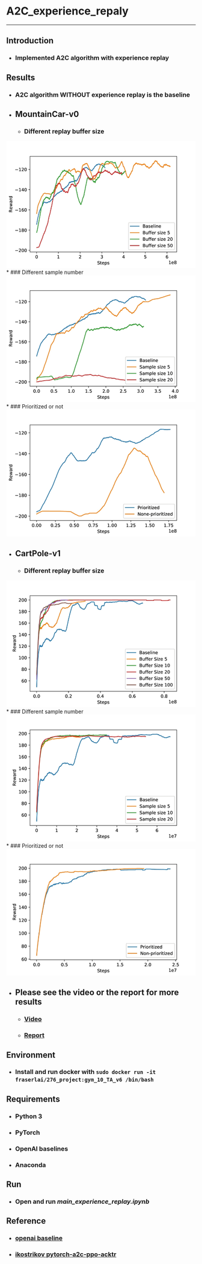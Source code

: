 # **A2C_experience_repaly**
- - -
## **Introduction**
* ### Implemented A2C algorithm with experience replay

## **Results**
* ### A2C algorithm WITHOUT experience replay is the baseline
* ## MountainCar-v0
     * ### Different replay buffer size
![Alt text](img/Mountaincar_buff.jpg)
     * ### Different sample number
![Alt text](img/Mountaincar_sample_size.jpg)
     * ### Prioritized or not
![Alt text](img/Mountaincar_prioritized.jpg)  
* ## CartPole-v1
     * ### Different replay buffer size
![Alt text](img/carpole_buffer.jpg)  
     * ### Different sample number
![Alt text](img/carpole_sample.jpg)
     * ### Prioritized or not
![Alt text](img/carpole_prioritize.jpg)
* ## Please see the video or the report for more results
     * ### [Video](https://www.youtube.com/watch?v=mIvstl3QufM)
     * ### [Report](https://drive.google.com/file/d/1md8jDYBwizvwJi0ZLNM8QnIsN7h0qIHq/view?usp=sharing)

## **Environment**
* ### Install and run docker with ```sudo docker run -it fraserlai/276_project:gym_10_TA_v6 /bin/bash```

## **Requirements**
* ### Python 3
* ### PyTorch
* ### OpenAI baselines
* ### Anaconda

## **Run** ##
* ### Open and run *main_experience_replay.ipynb*

## **Reference** ##
* ### [openai baseline](https://github.com/openai/baselines/tree/master/baselines/a2c)
* ### [ikostrikov pytorch-a2c-ppo-acktr](https://github.com/ikostrikov/pytorch-a2c-ppo-acktr)